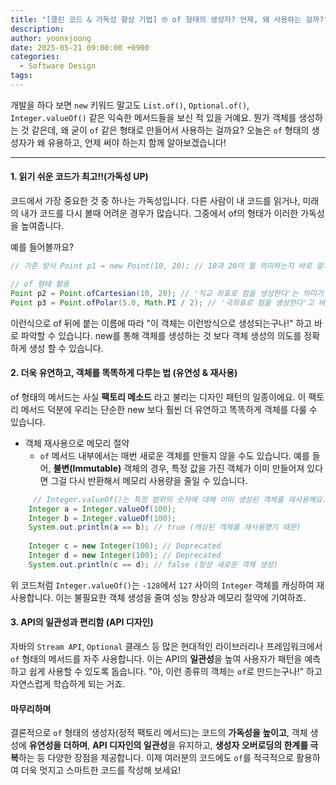 ```yaml
---
title: "[클린 코드 & 가독성 향상 기법] 🤓 of 형태의 생성자? 언제, 왜 사용하는 걸까?"
description: 
author: yoonxjoong
date: 2025-05-21 09:00:00 +0900
categories:
  - Software Design
tags:
---
```

개발을 하다 보면 `new` 키워드 말고도 `List.of()`, `Optional.of()`, `Integer.valueOf()` 같은 익숙한 메서드들을 보신 적 있을 거예요. 뭔가 객체를 생성하는 것 같은데, 왜 굳이 `of` 같은 형태로 만들어서 사용하는 걸까요? 
오늘은 `of` 형태의 생성자가 왜 유용하고, 언제 써야 하는지 함께 알아보겠습니다!

---

#### 1. 읽기 쉬운 코드가 최고!!(가독성 UP)

코드에서 가장 중요한 것 중 하나는 가독성입니다. 다른 사람이 내 코드를 읽거나, 미래의 내가 코드를 다시 볼때 어려운 경우가 많습니다. 
그중에서 of의 형태가 이러한 가독성을 높여줍니다.

예를 들어볼까요?

```java
// 기존 방식 Point p1 = new Point(10, 20); // 10과 20이 뭘 의미하는지 바로 알기 어렵죠?

// of 형태 활용 
Point p2 = Point.ofCartesian(10, 20); // '직교 좌표로 점을 생성한다'는 의미가 명확하죠! 
Point p3 = Point.ofPolar(5.0, Math.PI / 2); // '극좌표로 점을 생성한다'고 바로 이해할 수 있어요!
```

이런식으로 of 뒤에 붙는 이름에 따라 "이 객체는 이런방식으로 생성되는구나!" 하고 바로 파악할 수 있습니다. 
new를 통해 객체를 생성하는 것 보다 객체 생성의 의도를 정확하게 생성 할 수 있습니다.

#### 2. 더욱 유연하고, 객체를 똑똑하게 다루는 법 (유연성 & 재사용)

of 형태의 메서드는 사실 **팩토리 메소드** 라고 불리는 디자인 패턴의 일종이에요. 이 팩토리 메서드 덕분에 우리는 단순한 new 보다 훨씬 더 유연하고 똑똑하게 객체를 다룰 수 있습니다.

- 객체 재사용으로 메모리 절약
	- `of` 메서드 내부에서는 매번 새로운 객체를 만들지 않을 수도 있습니다. 예를 들어, **불변(Immutable)** 객체의 경우, 특정 값을 가진 객체가 이미 만들어져 있다면 그걸 다시 반환해서 메모리 사용량을 줄일 수 있습니다.

```java
	 // Integer.valueOf()는 특정 범위의 숫자에 대해 이미 생성된 객체를 재사용해요.
    Integer a = Integer.valueOf(100);
    Integer b = Integer.valueOf(100);
    System.out.println(a == b); // true (캐싱된 객체를 재사용했기 때문)
    
    Integer c = new Integer(100); // Deprecated
    Integer d = new Integer(100); // Deprecated
    System.out.println(c == d); // false (항상 새로운 객체 생성)
```

위 코드처럼 `Integer.valueOf()`는 `-128`에서 `127` 사이의 `Integer` 객체를 캐싱하여 재사용합니다. 이는 불필요한 객체 생성을 줄여 성능 향상과 메모리 절약에 기여하죠.

#### 3. API의 일관성과 편리함 (API 디자인)

자바의 `Stream API`, `Optional` 클래스 등 많은 현대적인 라이브러리나 프레임워크에서 `of` 형태의 메서드를 자주 사용합니다. 
이는 API의 **일관성**을 높여 사용자가 패턴을 예측하고 쉽게 사용할 수 있도록 돕습니다. "아, 이런 종류의 객체는 `of`로 만드는구나!" 하고 자연스럽게 학습하게 되는 거죠.

#### 마무리하며

결론적으로 `of` 형태의 생성자(정적 팩토리 메서드)는 코드의 **가독성을 높이고**, 객체 생성에 **유연성을 더하며**, **API 디자인의 일관성**을 유지하고, **생성자 오버로딩의 한계를 극복**하는 등 다양한 장점을 제공합니다. 이제 여러분의 코드에도 `of`를 적극적으로 활용하여 더욱 멋지고 스마트한 코드를 작성해 보세요!